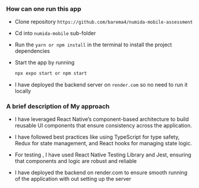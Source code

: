 ### How can one run this app

* Clone repository ```https://github.com/barema4/numida-mobile-assessment ```
* Cd into ```numida-mobile``` sub-folder
* Run the `yarn or npm install` in the terminal  to install the  project dependencies
* Start the app by running
    ```bash
    npx expo start or npm start
     ```

* I have deployed the backend server on ```render.com``` so no need to run it locally


###  A brief description of My approach
*  I have leveraged  React Native’s component-based architecture to build reusable UI components that ensure consistency across the application.

* I have followed  best practices like using TypeScript for type safety, Redux for state management, and React hooks for managing  state logic.

* For testing , I have used  React Native Testing Library and Jest, ensuring that components and logic are robust and reliable

*  I have deployed the backend on render.com to ensure smooth running of the application with out setting up the server



